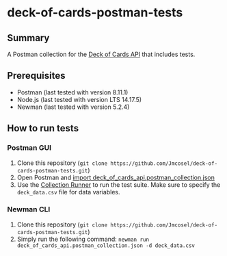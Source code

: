 # deck-of-cards-postman-tests

## Summary

A Postman collection for the [Deck of Cards API](https://deckofcardsapi.com/) that includes tests.

## Prerequisites

- Postman (last tested with version 8.11.1)
- Node.js (last tested with version LTS 14.17.5)
- Newman (last tested with version 5.2.4)

## How to run tests

### Postman GUI

1. Clone this repository (`git clone https://github.com/Jmcosel/deck-of-cards-postman-tests.git`)
2. Open Postman and [import deck_of_cards_api.postman_collection.json](https://learning.postman.com/docs/getting-started/importing-and-exporting-data/)
3. Use the [Collection Runner](https://learning.postman.com/docs/running-collections/intro-to-collection-runs/) to run the test suite. Make sure to specify the `deck_data.csv` file for data variables.

### Newman CLI

1. Clone this repository (`git clone https://github.com/Jmcosel/deck-of-cards-postman-tests.git`)
2. Simply run the following command: `newman run deck_of_cards_api.postman_collection.json -d deck_data.csv`
